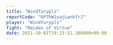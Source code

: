 ```yaml
---
title: "Windfurypls"
reportCode: "6P7hW1vajLwnkfrJ"
player: "Windfurypls"
fight: "Maiden of Virtue"
date: 2021-10-01T19:23:51.380000+00:00
---
```

